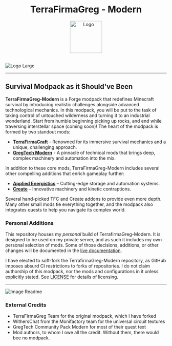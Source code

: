 <!-- markdownlint-disable MD041 MD033 MD013 -->
<div align="center">
  <h1>TerraFirmaGreg - Modern</h1>
  <a href="https://github.com/TerraFirmaGreg-Team/Modpack-Modern">
    <img src="https://github.com/TerraFirmaGreg-Team/.github/blob/main/branding/logo.png?raw=true" alt="Logo" height="100">
  </a>
</div>
<br/>

![Logo Large](https://github.com/TerraFirmaGreg-Team/.github/blob/main/branding/logo_large.png?raw=true)

---

## Survival Modpack as it Should've Been

[TerraFirmaCraft]: https://www.curseforge.com/minecraft/mc-mods/terrafirmacraft
[GregTech Modern]: https://www.curseforge.com/minecraft/mc-mods/gregtechceu-modern
[Applied Energistics]: https://www.curseforge.com/minecraft/mc-mods/ae2
[Create]: https://www.curseforge.com/minecraft/mc-mods/create

**TerraFirmaGreg-Modern** is a Forge modpack that redefines Minecraft survival
by introducing realistic challenges alongside advanced technological mechanics.
In this modpack, you will be put to the task of taking control of untouched
wilderness and turning it to an industrial wonderland. Start from humble
beginning picking up rocks, and end while traversing interstellar space (coming
soon)! The heart of the modpack is formed by two standout mods:

- **[TerraFirmaCraft]** - Renowned for its immersive survival mechanics and a
  unique, challenging approach.
- **[GregTech Modern]** - A pinnacle of technical mods that brings deep, complex
  machinery and automation into the mix.

In addition to these core mods, TerraFirmaGreg-Modern includes several other
compelling additions that enrich gameplay further:

- **[Applied Energistics]** – Cutting-edge storage and automation systems.
- **[Create]** – Innovative machinery and kinetic contraptions.

Several hand-picked TFC and Create addons to provide even more depth. Many other
small mods tie everything together, and the modpack also integrates quests to
help you navigate its complex world.

### Personal Additions

[live documentation]: https://shelfmd.github.io/TFG-Modern

This repository houses my _personal_ build of TerrafirmaGreg-Modern. It is
designed to be used on my private server, and as such it includes my own
personal selection of mods. Some of those decisions, additions, or other changes
will be documented in the [live documentation].

I have elected to soft-fork the TerrafirmaGreg-Modern repository, as GitHub
imposes absurd CI restrictions to forks of repositories. I do not claim
authorship of this modpack, nor the mods and configurations in it unless
explicitly stated. See [LICENSE](../LICENSE) for details of licensing.

---

![Image Readme](https://github.com/TerraFirmaGreg-Team/.github/blob/main/branding/image_readme.png?raw=true)

### External Credits

- TerraFirmaGreg Team for the original modpack, which I have forked
- WithersChat from the Monifactory team for the universal circuit textures
- GregTech Community Pack Modern for most of their quest text
- Mod authors, to whom I owe all the credit. Without them, there would bee no
  modpack.

